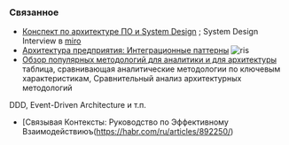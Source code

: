 ### Связанное
- [Конспект по архитектуре ПО и System Design](https://habr.com/ru/articles/888202/) ; System Design Interview в [miro](https://miro.com/app/board/uXjVLw0JIYw=/)
- [Архитектура предприятия: Интеграционные паттерны](https://habr.com/ru/companies/otus/articles/891866/)
  ![ris](https://habrastorage.org/r/w1560/getpro/habr/upload_files/00a/78c/ea1/00a78cea1ea035790534caa8a30c26d5.png)
- [Обзор популярных методологий для аналитики и для архитектуры](https://habr.com/ru/articles/892068/) таблица, сравнивающая аналитические методологии по ключевым характеристикам, Сравнительный анализ архитектурных методологий

DDD, Event-Driven Architecture и т.п.
- [Связывая Контексты: Руководство по Эффективному Взаимодействиюъ(https://habr.com/ru/articles/892250/)

